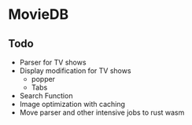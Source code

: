 # MovieDB

## Todo

- Parser for TV shows
- Display modification for TV shows
  - popper
  - Tabs
- Search Function
- Image optimization with caching
- Move parser and other intensive jobs to rust wasm
